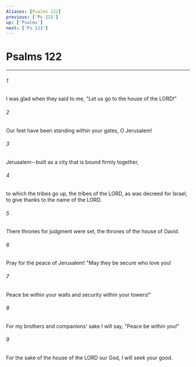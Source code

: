 ```yaml
---
Aliases: [Psalms 122]
previous: ['Ps 121']
up: ['Psalms']
next: ['Ps 123']
---
```

# Psalms 122

***

 

###### 1 
I was glad when they said to me, 
 "Let us go to the house of the LORD!" 
 
 

###### 2 
Our feet have been standing 
 within your gates, O Jerusalem!
 
 

###### 3 
Jerusalem--built as a city 
 that is bound firmly together, 
 
 

###### 4 
to which the tribes go up, 
 the tribes of the LORD, 
 as was decreed for Israel, 
 to give thanks to the name of the LORD. 
 
 

###### 5 
There thrones for judgment were set, 
 the thrones of the house of David.
 
 

###### 6 
Pray for the peace of Jerusalem! 
 "May they be secure who love you! 
 
 

###### 7 
Peace be within your walls 
 and security within your towers!" 
 
 

###### 8 
For my brothers and companions' sake 
 I will say, "Peace be within you!" 
 
 

###### 9 
For the sake of the house of the LORD our God, 
 I will seek your good.
 
